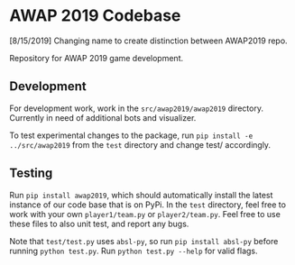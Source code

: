 # AWAP 2019 Codebase

[8/15/2019] Changing name to create distinction between AWAP2019 repo.

Repository for AWAP 2019 game development.

## Development

For development work, work in the `src/awap2019/awap2019` directory. Currently in need of additional bots and visualizer.

To test experimental changes to the package, run `pip install -e ../src/awap2019` from the `test` directory and change test/ accordingly.

## Testing

Run `pip install awap2019`, which should automatically install the latest instance of our code base that is on PyPi. In the `test` directory, feel free to work with your own `player1/team.py` or `player2/team.py`. Feel free to use these files to also unit test, and report any bugs.

Note that `test/test.py` uses `absl-py`, so run `pip install absl-py` before running `python test.py`. Run `python test.py --help` for valid flags.
